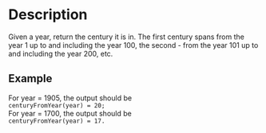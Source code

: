 # Description

Given a year, return the century it is in. The first century spans from the year 1 up to and including the year 100, the second - from the year 101 up to and including the year 200, etc.  

## Example

For year = 1905, the output should be  
`centuryFromYear(year) = 20;`  
For year = 1700, the output should be  
`centuryFromYear(year) = 17.`  

